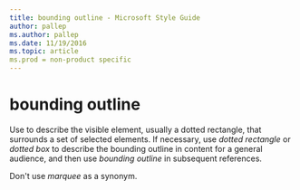 ```yaml
---
title: bounding outline - Microsoft Style Guide
author: pallep
ms.author: pallep
ms.date: 11/19/2016
ms.topic: article
ms.prod = non-product specific
---
```


# bounding outline

Use to describe the visible element, usually a dotted rectangle, that surrounds a set of selected elements. If necessary, use *dotted rectangle* or *dotted box* to describe the bounding outline in content for a general audience, and then use *bounding outline* in subsequent references. 

Don't use *marquee* as a synonym. 
